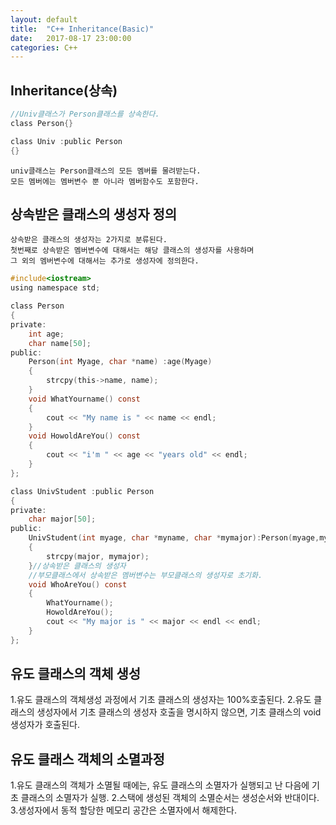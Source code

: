 ```yaml
---
layout: default
title:  "C++ Inheritance(Basic)"
date:   2017-08-17 23:00:00
categories: C++
---
```


## Inheritance(상속)

```c
//Univ클래스가 Person클래스를 상속한다.
class Person{}

class Univ :public Person
{}
```
~~~
univ클래스는 Person클래스의 모든 멤버를 물려받는다.
모든 멤버에는 멤버변수 뿐 아니라 멤버함수도 포함한다.
~~~

## 상속받은 클래스의 생성자 정의
~~~
상속받은 클래스의 생성자는 2가지로 분류된다.
첫번째로 상속받은 멤버변수에 대해서는 해당 클래스의 생성자를 사용하며
그 외의 멤버변수에 대해서는 추가로 생성자에 정의한다.
~~~
```c
#include<iostream>
using namespace std;

class Person 
{
private:
	int age;
	char name[50];
public:
	Person(int Myage, char *name) :age(Myage)
	{
		strcpy(this->name, name);
	}
	void WhatYourname() const 
	{
		cout << "My name is " << name << endl;
	}
	void HowoldAreYou() const 
	{
		cout << "i'm " << age << "years old" << endl;
	}
};

class UnivStudent :public Person 
{
private:
	char major[50];
public:
	UnivStudent(int myage, char *myname, char *mymajor):Person(myage,myname)
	{
		strcpy(major, mymajor);
	}//상속받은 클래스의 생성자
	//부모클래스에서 상속받은 멤버변수는 부모클래스의 생성자로 초기화.
	void WhoAreYou() const 
	{
		WhatYourname();
		HowoldAreYou();
		cout << "My major is " << major << endl << endl;
	}
};
```

## 유도 클래스의 객체 생성
1.유도 클래스의 객체생성 과정에서 기초 클래스의 생성자는 100%호출된다.
2.유도 클래스의 생성자에서 기초 클래스의 생성자 호출을 명시하지 않으면, 기초 클래스의 void 생성자가 호출된다.

## 유도 클래스 객체의 소멸과정
1.유도 클래스의 객체가 소멸될 때에는, 유도 클래스의 소멸자가 실행되고 난 다음에 기초 클래스의 소멸자가 실행.
2.스택에 생성된 객체의 소멸순서는 생성순서와 반대이다.
3.생성자에서 동적 할당한 메모리 공간은 소멸자에서 해제한다.
